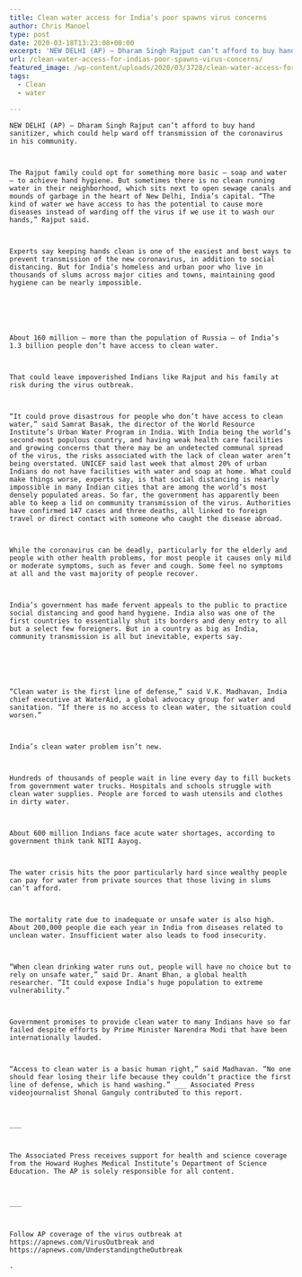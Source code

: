 ```yaml
---
title: Clean water access for India’s poor spawns virus concerns
author: Chris Manoel
type: post
date: 2020-03-18T13:23:08+00:00
excerpt: 'NEW DELHI (AP) — Dharam Singh Rajput can’t afford to buy hand sanitizer, which could help ward off transmission of the coronavirus in his community.The Rajput family could opt for something more basic — soap and water — to achieve hand hygiene. But sometimes there is no clean running water in their neighborhood, which sits&hellip;'
url: /clean-water-access-for-indias-poor-spawns-virus-concerns/
featured_image: /wp-content/uploads/2020/03/3728/clean-water-access-for-indias-poor-spawns-virus-concerns-scaled.jpg
tags:
  - Clean
  - water

---
```

  
    NEW DELHI (AP) — Dharam Singh Rajput can’t afford to buy hand sanitizer, which could help ward off transmission of the coronavirus in his community.
  
  
  
    The Rajput family could opt for something more basic — soap and water — to achieve hand hygiene. But sometimes there is no clean running water in their neighborhood, which sits next to open sewage canals and mounds of garbage in the heart of New Delhi, India’s capital. “The kind of water we have access to has the potential to cause more diseases instead of warding off the virus if we use it to wash our hands,” Rajput said.
  
  
  
    Experts say keeping hands clean is one of the easiest and best ways to prevent transmission of the new coronavirus, in addition to social distancing. But for India’s homeless and urban poor who live in thousands of slums across major cities and towns, maintaining good hygiene can be nearly impossible.
  
  
  
  
  
  
    About 160 million — more than the population of Russia — of India’s 1.3 billion people don’t have access to clean water.
  
  
  
    That could leave impoverished Indians like Rajput and his family at risk during the virus outbreak.
  
  
  
    “It could prove disastrous for people who don’t have access to clean water,” said Samrat Basak, the director of the World Resource Institute’s Urban Water Program in India. With India being the world’s second-most populous country, and having weak health care facilities and growing concerns that there may be an undetected communal spread of the virus, the risks associated with the lack of clean water aren’t being overstated. UNICEF said last week that almost 20% of urban Indians do not have facilities with water and soap at home. What could make things worse, experts say, is that social distancing is nearly impossible in many Indian cities that are among the world’s most densely populated areas. So far, the government has apparently been able to keep a lid on community transmission of the virus. Authorities have confirmed 147 cases and three deaths, all linked to foreign travel or direct contact with someone who caught the disease abroad.
  
  
  
    While the coronavirus can be deadly, particularly for the elderly and people with other health problems, for most people it causes only mild or moderate symptoms, such as fever and cough. Some feel no symptoms at all and the vast majority of people recover.
  
  
  
    India’s government has made fervent appeals to the public to practice social distancing and good hand hygiene. India also was one of the first countries to essentially shut its borders and deny entry to all but a select few foreigners. But in a country as big as India, community transmission is all but inevitable, experts say.
  
  
  
  
  
  
    “Clean water is the first line of defense,” said V.K. Madhavan, India chief executive at WaterAid, a global advocacy group for water and sanitation. “If there is no access to clean water, the situation could worsen.”
  
  
  
    India’s clean water problem isn’t new.
  
  
  
    Hundreds of thousands of people wait in line every day to fill buckets from government water trucks. Hospitals and schools struggle with clean water supplies. People are forced to wash utensils and clothes in dirty water.
  
  
  
    About 600 million Indians face acute water shortages, according to government think tank NITI Aayog.
  
  
  
    The water crisis hits the poor particularly hard since wealthy people can pay for water from private sources that those living in slums can’t afford.
  
  
  
    The mortality rate due to inadequate or unsafe water is also high. About 200,000 people die each year in India from diseases related to unclean water. Insufficient water also leads to food insecurity.
  
  
  
    “When clean drinking water runs out, people will have no choice but to rely on unsafe water,” said Dr. Anant Bhan, a global health researcher. “It could expose India’s huge population to extreme vulnerability.”
  
  
  
    Government promises to provide clean water to many Indians have so far failed despite efforts by Prime Minister Narendra Modi that have been internationally lauded.
  
  
  
    “Access to clean water is a basic human right,” said Madhavan. “No one should fear losing their life because they couldn’t practice the first line of defense, which is hand washing.” ___ Associated Press videojournalist Shonal Ganguly contributed to this report.
  
  
  
    ___
  
  
  
    The Associated Press receives support for health and science coverage from the Howard Hughes Medical Institute’s Department of Science Education. The AP is solely responsible for all content.
  
  
  
    ___
  
  
  
    Follow AP coverage of the virus outbreak at https://apnews.com/VirusOutbreak and https://apnews.com/UnderstandingtheOutbreak
    
    .
  
